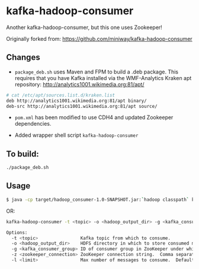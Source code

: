 # kafka-hadoop-consumer
Another kafka-hadoop-consumer, but this one uses Zookeeper!

Originally forked from: https://github.com/miniway/kafka-hadoop-consumer

##  Changes


- ```package_deb.sh``` uses Maven and FPM to build a .deb package.
This requires that you have Kafka installed via the WMF-Analytics
Kraken apt repository: http://analytics1001.wikimedia.org:81/apt/

```bash
# cat /etc/apt/sources.list.d/kraken.list 
deb http://analytics1001.wikimedia.org:81/apt binary/
deb-src http://analytics1001.wikimedia.org:81/apt source/
```

- ```pom.xml``` has been modified to use CDH4 and updated Zookeeper dependencies.

- Added wrapper shell script ```kafka-hadoop-consumer```

## To build:
```bash
./package_deb.sh
```

## Usage
```bash
$ java -cp target/hadoop_consumer-1.0-SNAPSHOT.jar:`hadoop classpath` kafka.consumer.HadoopConsumer -z <zookeeper> -t <topic> target_hdfs_path
```

OR:
```bash
kafka-hadoop-consumer -t <topic> -o <hadoop_output_dir> -g <kafka_consumer_group> [-z <zookeeper_connection>] [-l <limit>]

Options:
  -t <topic>                Kafka topic from which to consume.
  -o <hadoop_output_dir>    HDFS directory in which to store consumed messages.
  -g <kafka_consumer_group> ID of consumer group in ZooKeeper under which to save consuemd offset.
  -z <zookeeper_connection> ZooKeeper connection string.  Comma separated list of hosts:ports.  Default: localhost:2181
  -l <limit>                Max number of messages to consume.  Default: -1 (the topic will be consumed from the current offset to the end)
```
